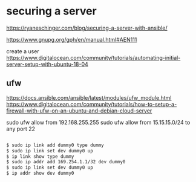 # securing a server

https://ryaneschinger.com/blog/securing-a-server-with-ansible/

https://www.gnupg.org/gph/en/manual.html#AEN111

create a user
https://www.digitalocean.com/community/tutorials/automating-initial-server-setup-with-ubuntu-18-04

## ufw

https://docs.ansible.com/ansible/latest/modules/ufw_module.html
https://www.digitalocean.com/community/tutorials/how-to-setup-a-firewall-with-ufw-on-an-ubuntu-and-debian-cloud-server

sudo ufw allow from 192.168.255.255
sudo ufw allow from 15.15.15.0/24  to any port 22

```sh

$ sudo ip link add dummy0 type dummy
$ sudo ip link set dev dummy0 up
$ ip link show type dummy
$ sudo ip addr add 169.254.1.1/32 dev dummy0 
$ sudo ip link set dev dummy0 up
$ ip addr show dev dummy0
```
